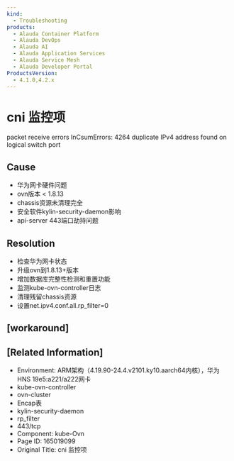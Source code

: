 ```yaml
---
kind:
  - Troubleshooting
products:
  - Alauda Container Platform
  - Alauda DevOps
  - Alauda AI
  - Alauda Application Services
  - Alauda Service Mesh
  - Alauda Developer Portal
ProductsVersion:
  - 4.1.0,4.2.x
---
```

<!-- A type of document that involves encountering a fault, diagnosing it, performing root cause analysis, and providing solutions. -->

# cni 监控项

packet receive errors InCsumErrors: 4264 duplicate IPv4 address found on logical switch port

## Cause
- 华为网卡硬件问题
- ovn版本 < 1.8.13
- chassis资源未清理完全
- 安全软件kylin-security-daemon影响
- api-server 443端口劫持问题

## Resolution
- 检查华为网卡状态
- 升级ovn到1.8.13+版本
- 增加数据库完整性检测和重置功能
- 监测kube-ovn-controller日志
- 清理残留chassis资源
- 设置net.ipv4.conf.all.rp_filter=0

## [workaround]

## [Related Information]
- Environment: ARM架构（4.19.90-24.4.v2101.ky10.aarch64内核），华为HNS 19e5:a221/a222网卡
- kube-ovn-controller
- ovn-cluster
- Encap表
- kylin-security-daemon
- rp_filter
- 443/tcp
- Component: kube-Ovn
- Page ID: 165019099
- Original Title: cni 监控项
